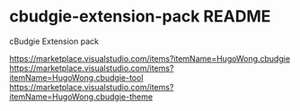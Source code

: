 # cbudgie-extension-pack README

cBudgie Extension pack

https://marketplace.visualstudio.com/items?itemName=HugoWong.cbudgie
https://marketplace.visualstudio.com/items?itemName=HugoWong.cbudgie-tool
https://marketplace.visualstudio.com/items?itemName=HugoWong.cbudgie-theme